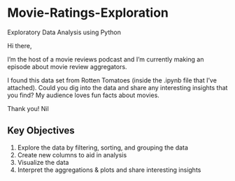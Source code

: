 # Movie-Ratings-Exploration
Exploratory Data Analysis using Python

Hi there,

I’m the host of a movie reviews podcast and I’m currently making an episode about movie review aggregators.

I found this data set from Rotten Tomatoes (inside the .ipynb file that I’ve attached). Could you dig into the data and share any interesting insights that you find? My audience loves fun facts about movies.

Thank you!
Nil

## Key Objectives

1. Explore the data by filtering, sorting, and grouping the data
2. Create new columns to aid in analysis
3. Visualize the data
4. Interpret the aggregations & plots and share interesting insights
